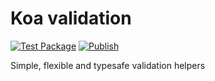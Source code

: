 # Koa validation

[![Test Package](https://github.com/nexys-system/koa-validation/actions/workflows/test.yml/badge.svg)](https://github.com/nexys-system/koa-validation/actions/workflows/test.yml)
[![Publish](https://github.com/nexys-system/koa-validation/actions/workflows/publish.yml/badge.svg)](https://github.com/nexys-system/koa-validation/actions/workflows/publish.yml)

Simple, flexible and typesafe validation helpers
